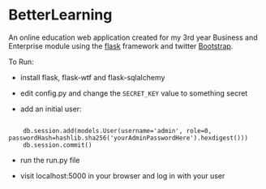 BetterLearning
==============

An online education web application created for my 3rd year Business and Enterprise module
using the <a href="http://flask.pocoo.org/">flask</a> framework and twitter <a href="http://www.getbootstrap.com">Bootstrap</a>.

To Run:

* install flask, flask-wtf and flask-sqlalchemy

* edit config.py and change the <code>SECRET_KEY</code> value to something secret

* add an initial user:

<pre><code>
    db.session.add(models.User(username='admin', role=0, passwordHash=hashlib.sha256('yourAdminPasswordHere').hexdigest()))
    db.session.commit()
</code></pre>

* run the run.py file

* visit localhost:5000 in your browser and log in with your user
